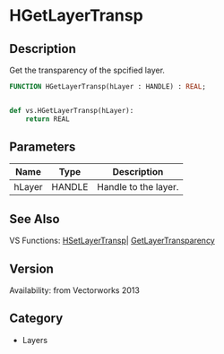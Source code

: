 # HGetLayerTransp

## Description
Get the transparency of the spcified layer.

```pascal
FUNCTION HGetLayerTransp(hLayer : HANDLE) : REAL;
```

```python

def vs.HGetLayerTransp(hLayer):
    return REAL
```

## Parameters
|Name|Type|Description|
|---|---|---|
|hLayer|HANDLE|Handle to the layer.|

## See Also
VS Functions:
[HSetLayerTransp](HSetLayerTransp.md)| [GetLayerTransparency](GetLayerTransparency.md)

## Version
Availability: from Vectorworks 2013
## Category
* Layers

